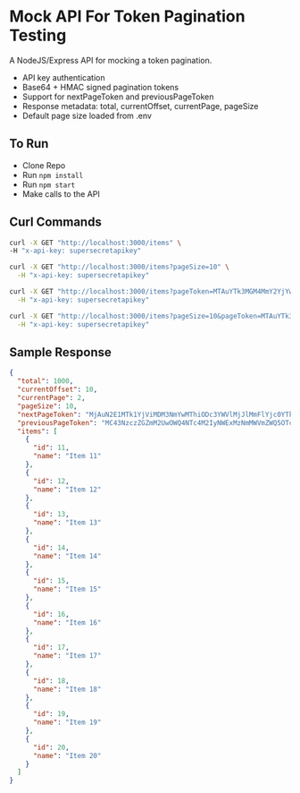 # Mock API For Token Pagination Testing

A NodeJS/Express API for mocking a token pagination.

* API key authentication
* Base64 + HMAC signed pagination tokens
* Support for nextPageToken and previousPageToken
* Response metadata: total, currentOffset, currentPage, pageSize
* Default page size loaded from .env

## To Run

* Clone Repo
* Run `npm install`
* Run `npm start`
* Make calls to the API

## Curl Commands

```bash
curl -X GET "http://localhost:3000/items" \
-H "x-api-key: supersecretapikey"
```

```bash
curl -X GET "http://localhost:3000/items?pageSize=10" \
  -H "x-api-key: supersecretapikey"
```

```bash
curl -X GET "http://localhost:3000/items?pageToken=MTAuYTk3MGM4MmY2YjYwYmQzOGY1MzdiZWYwMjU5ODA0ZTFkZDE5NzhjMDRhY2EyMWYzYzRiNzY5ZWU4NDgzZTQ3Zg==" \
  -H "x-api-key: supersecretapikey"
```

```bash
curl -X GET "http://localhost:3000/items?pageSize=10&pageToken=MTAuYTk3MGM4MmY2YjYwYmQzOGY1MzdiZWYwMjU5ODA0ZTFkZDE5NzhjMDRhY2EyMWYzYzRiNzY5ZWU4NDgzZTQ3Zg==" \
  -H "x-api-key: supersecretapikey"
```

## Sample Response

```json
{
  "total": 1000,
  "currentOffset": 10,
  "currentPage": 2,
  "pageSize": 10,
  "nextPageToken": "MjAuN2E1MTk1YjViMDM3NmYwMThiODc3YWVlMjJlMmFlYjc0YTk2ZGQzNGIzMzJkMjEyMDdjNzc5NjY3ZTMyYmJjNQ==",
  "previousPageToken": "MC43NzczZGZmM2UwOWQ4NTc4M2IyNWExMzNmMWVmZWQ5OTc3NDUwYmM0ZjYwNzdlYTQ5MjQ4ZjhjOTc2ZTBiZjAy",
  "items": [
    {
      "id": 11,
      "name": "Item 11"
    },
    {
      "id": 12,
      "name": "Item 12"
    },
    {
      "id": 13,
      "name": "Item 13"
    },
    {
      "id": 14,
      "name": "Item 14"
    },
    {
      "id": 15,
      "name": "Item 15"
    },
    {
      "id": 16,
      "name": "Item 16"
    },
    {
      "id": 17,
      "name": "Item 17"
    },
    {
      "id": 18,
      "name": "Item 18"
    },
    {
      "id": 19,
      "name": "Item 19"
    },
    {
      "id": 20,
      "name": "Item 20"
    }
  ]
}
```